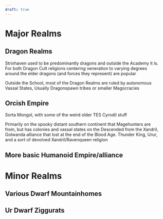 ```yaml
---
draft: true
---
```

# Major Realms
## Dragon Realms

Strixhaven used to be predominantly dragons and outside the Academy it is. For both Dragon Cult religions centering veneration to varying degrees around the elder dragons (and forces they represent) are popular

Outside the School, most of the Dragon Realms are ruled by autonomous Vassal States, Usually Dragonspawn tribes or smaller Magocracies

## Orcish Empire

Sorta Mongol, with some of the weird older TES Cyrodil stuff

Primarily on the spooky distant southern continent that Magehunters are from, but has colonies and vassal states on the
Descended from the Xandril, Golwanda alliance that lost at the end of the Blood Age. Thunder King, Urur, and a sort of devolved Xandril/Ravenqueen religion

## More basic Humanoid Empire/alliance



# Minor Realms
## Various Dwarf Mountainhomes
## Ur Dwarf Ziggurats
